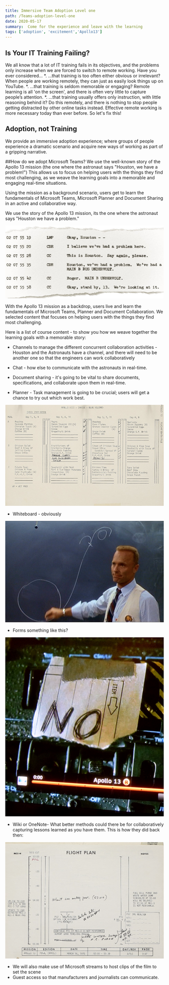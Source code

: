 ```yaml
---
title: Immersive Team Adoption Level one
path: /Teams-adoption-level-one
date: 2020-05-17
summary:  Come for the experience and leave with the learning  
tags: ['adoption', 'excitement','Apollo13']
---
```


## Is Your IT Training Failing?
We all know that a lot of IT training fails in its objectives, and the problems only increase when we are forced to switch to remote working.
Have you ever considered…
*.	…that training is too often either obvious or irrelevant? When people are working remotely, they can just as easily look things up on YouTube.
*.	…that training is seldom memorable or engaging? Remote learning is all 'on the screen', and there is often very little to capture people’s attention.
*.	…that training usually offers only instruction, with little reasoning behind it? Do this remotely, and there is nothing to stop people getting distracted by other online tasks instead.
Effective remote working is more necessary today than ever before. So let's fix this!

## Adoption, not Training
We provide an immersive adoption experience; where groups of people experience a dramatic scenario and acquire new ways of working as part of a gripping narrative.

##How do we adopt Microsoft Teams?
We use the well-known story of the Apollo 13 mission (the one where the astronaut says "Houston, we have a problem!") This allows us to focus on helping users with the things they find most challenging, as we weave the learning goals into a memorable and engaging real-time situations.

Using the mission as a background scenario, users get to learn the fundamentals of Microsoft Teams, Microsoft Planner and Document Sharing in an active and collaborative way. 

We use the story of the Apollo 13 mission, its the one where the astronaut says "Houston we have a problem."

![chat](./images/apollo13chat.jpg)

With the Apollo 13 mission as a backdrop, users live and learn the fundamentals of Microsoft Teams, Planner and Document Collaboration. We selected content that focuses on helping users with the things they find most challenging. 

Here is a list of course content - to show you how we weave together the learning goals with a memorable story:

* Channels to manage the different concurrent collaboration activities - Houston and the Astronauts have a channel, and there will need to be another one so that the engineers can work collaboratively

* Chat - how else to communicate with the astronauts in real-time.

* Document sharing - it's going to be vital to share documents, specifications, and collaborate upon them in real-time. 
* Planner  - Task management is going to be crucial; users will get a chance to try out which work best. 

![blackboard](./images/planner.png)

* Whiteboard - obviously

![blackboard](./images/whiteboard.png)

* Forms something like this?

![blackboard](./images/no.jpg)

* Wiki or OneNote-  What better methods could there be for collaboratively capturing lessons learned as you have them.  This is how they did back then:

![something like a wiki](./images/wiki.png)

* We will also make use of Microsoft streams to host clips of the film to set the scene 
* Guest access so that manufacturers and journalists can communicate.

